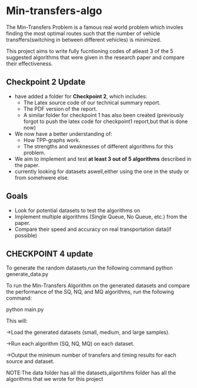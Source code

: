 # Min-transfers-algo
The Min-Transfers Problem is a famous real world problem which involes finding the most optimal routes such that the number of vehicle transffers(switching in between different vehicles) is minimized.

This project aims to write fully fucntioning codes of atleast 3 of the 5 suggested algorithms that were given in the research paper and compare their effectiveness.



## Checkpoint 2 Update

- have  added a folder for **Checkpoint 2**, which includes:
  - The Latex source code of our technical summary report.
  - The PDF version of the report.
  - A similar folder for checkpoint 1 has also been created  (previously forgot to push the latex code for checkpoint1 report,but that is done now)
- We now have a better understanding of:
  - How TPP-graphs work.
  - The strengths and weaknesses of different algorithms for this problem.
- We aim to implement and test **at least 3 out of 5 algorithms** described in the paper.
- currently looking for datasets aswell,either using the one in the study or from somehwere else.

## Goals
- Look for potential datasets to test the algorithms on
- Implement multiple algorithms (Single Queue, No Queue, etc.) from the paper.
- Compare their speed and accuracy on real transportation data(if possible)

## CHECKPOINT 4 update
To generate the random datasets,run the following command
python generate_data.py

To run the Min-Transfers Algorithm on the generated datasets and compare the performance of the SQ, NQ, and MQ algorithms, run the following command:

python main.py

This will:

->Load the generated datasets (small, medium, and large samples).

->Run each algorithm (SQ, NQ, MQ) on each dataset.

->Output the minimum number of transfers and timing results for each source and dataset.

NOTE:The data folder has all the datasets,algortihms folder has all the algorithms that we wrote for this project